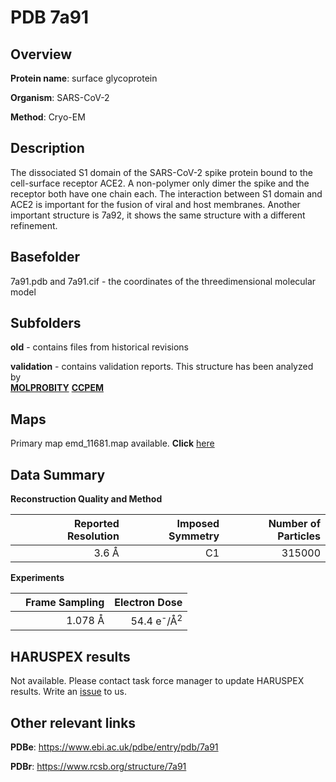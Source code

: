 # PDB 7a91

## Overview

**Protein name**: surface glycoprotein

**Organism**: SARS-CoV-2

**Method**: Cryo-EM

## Description

The dissociated S1 domain of the SARS-CoV-2 spike protein bound to the cell-surface receptor ACE2. A non-polymer only dimer the spike and the receptor both have one chain each. The interaction between S1 domain and ACE2 is important for the fusion of viral and host membranes. Another important structure is 7a92, it shows the same structure with a different refinement. 

## Basefolder

7a91.pdb and 7a91.cif - the coordinates of the threedimensional molecular model

## Subfolders



**old** - contains files from historical revisions

**validation** - contains validation reports. This structure has been analyzed by <br>  [**MOLPROBITY**](https://github.com/thorn-lab/coronavirus_structural_task_force/tree/master/pdb/surface_glycoprotein/SARS-CoV-2/7a91/validation/molprobity)   [**CCPEM**](https://github.com/thorn-lab/coronavirus_structural_task_force/tree/master/pdb/surface_glycoprotein/SARS-CoV-2/7a91/validation/ccpem-validation)



## Maps

Primary map emd_11681.map available. **Click** [here](http://ftp.wwpdb.org/pub/emdb/structures/EMD-11681/map/) 

## Data Summary
**Reconstruction Quality and Method**

|   | Reported Resolution | Imposed Symmetry | Number of Particles |
|---|-------------:|----------------:|--------------:|
|   |3.6 Å|C1|315000|

**Experiments**

|   | Frame Sampling | Electron Dose |
|---|-------------:|----------------:|
|   |1.078 Å|54.4 e<sup>-</sup>/Å<sup>2</sup>|

## HARUSPEX results

Not available. Please contact task force manager to update HARUSPEX results. Write an [issue](https://github.com/thorn-lab/coronavirus_structural_task_force/issues) to us.

## Other relevant links 
**PDBe**:  https://www.ebi.ac.uk/pdbe/entry/pdb/7a91
 
**PDBr**: https://www.rcsb.org/structure/7a91 
